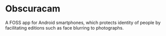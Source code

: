 [Title]: # (Obscuracam)
[Difficulty]: # (Beginner)
[Order]: # (79)

# Obscuracam

A FOSS app for Android smartphones, which protects identity of people by facilitating editions such as face blurring to photographs.